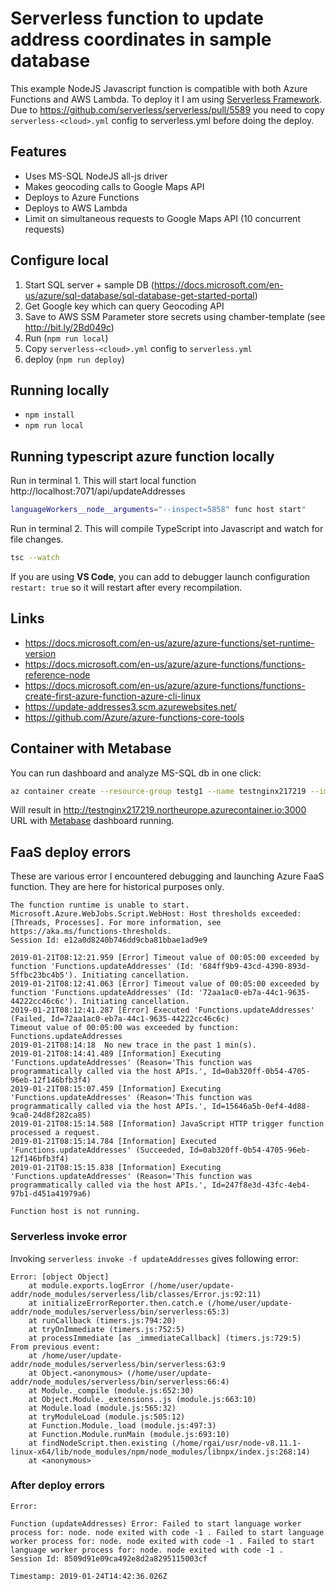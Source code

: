 # Serverless function to update address coordinates in sample database

This example NodeJS Javascript function is compatible with both Azure Functions and AWS Lambda.
To deploy it I am using [Serverless Framework](https://serverless.com).
Due to https://github.com/serverless/serverless/pull/5589 you need to copy `serverless-<cloud>.yml` config to serverless.yml before doing the deploy.

## Features

  * Uses MS-SQL NodeJS all-js driver
  * Makes geocoding calls to Google Maps API
  * Deploys to Azure Functions
  * Deploys to AWS Lambda
  * Limit on simultaneous requests to Google Maps API (10 concurrent requests)

## Configure local

1. Start SQL server + sample DB (https://docs.microsoft.com/en-us/azure/sql-database/sql-database-get-started-portal)
2. Get Google key which can query Geocoding API
3. Save to AWS SSM Parameter store secrets using chamber-template (see http://bit.ly/2Bd049c)
4. Run (`npm run local`)
5. Copy `serverless-<cloud>.yml` config to `serverless.yml`
5. deploy (`npm run deploy`)

## Running locally

  * `npm install`
  * `npm run local`

## Running typescript azure function locally

Run in terminal 1. This will start local function http://localhost:7071/api/updateAddresses

```bash
languageWorkers__node__arguments="--inspect=5858" func host start"
```

Run in terminal 2. This will compile TypeScript into Javascript and watch for file changes.

```bash
tsc --watch
```

If you are using **VS Code**, you can add to debugger launch configuration `restart: true` so it will restart after every recompilation.

## Links

  * https://docs.microsoft.com/en-us/azure/azure-functions/set-runtime-version
  * https://docs.microsoft.com/en-us/azure/azure-functions/functions-reference-node
  * https://docs.microsoft.com/en-us/azure/azure-functions/functions-create-first-azure-function-azure-cli-linux
  * https://update-addresses3.scm.azurewebsites.net/
  * https://github.com/Azure/azure-functions-core-tools

## Container with Metabase

You can run dashboard and analyze MS-SQL db in one click: 

```bash
az container create --resource-group testg1 --name testnginx217219 --image metabase/metabase --cpu 2 --memory 4 --dns-name-label testnginx217219 --ports 3000
```

Will result in http://testnginx217219.northeurope.azurecontainer.io:3000 URL with [Metabase](https://metabase.com) dashboard running.

## FaaS deploy errors

These are various error I encountered debugging and launching Azure FaaS function. They are here for historical purposes only.

```
The function runtime is unable to start. Microsoft.Azure.WebJobs.Script.WebHost: Host thresholds exceeded: [Threads, Processes]. For more information, see https://aka.ms/functions-thresholds.
Session Id: e12a0d8240b746dd9cba81bbae1ad9e9
```

```
2019-01-21T08:12:21.959 [Error] Timeout value of 00:05:00 exceeded by function 'Functions.updateAddresses' (Id: '684ff9b9-43cd-4390-893d-5ffbc23bc4b5'). Initiating cancellation.
2019-01-21T08:12:41.063 [Error] Timeout value of 00:05:00 exceeded by function 'Functions.updateAddresses' (Id: '72aa1ac0-eb7a-44c1-9635-44222cc46c6c'). Initiating cancellation.
2019-01-21T08:12:41.287 [Error] Executed 'Functions.updateAddresses' (Failed, Id=72aa1ac0-eb7a-44c1-9635-44222cc46c6c)
Timeout value of 00:05:00 was exceeded by function: Functions.updateAddresses
2019-01-21T08:14:18  No new trace in the past 1 min(s).
2019-01-21T08:14:41.489 [Information] Executing 'Functions.updateAddresses' (Reason='This function was programmatically called via the host APIs.', Id=0ab320ff-0b54-4705-96eb-12f146bfb3f4)
2019-01-21T08:15:07.459 [Information] Executing 'Functions.updateAddresses' (Reason='This function was programmatically called via the host APIs.', Id=15646a5b-0ef4-4d88-9ca0-24d8f282ca85)
2019-01-21T08:15:14.588 [Information] JavaScript HTTP trigger function processed a request.
2019-01-21T08:15:14.784 [Information] Executed 'Functions.updateAddresses' (Succeeded, Id=0ab320ff-0b54-4705-96eb-12f146bfb3f4)
2019-01-21T08:15:15.838 [Information] Executing 'Functions.updateAddresses' (Reason='This function was programmatically called via the host APIs.', Id=247f8e3d-43fc-4eb4-97b1-d451a41979a6)
```

```
Function host is not running.
```

### Serverless invoke error

Invoking `serverless invoke -f updateAddresses` gives following error:

```
Error: [object Object]
    at module.exports.logError (/home/user/update-addr/node_modules/serverless/lib/classes/Error.js:92:11)
    at initializeErrorReporter.then.catch.e (/home/user/update-addr/node_modules/serverless/bin/serverless:65:3)
    at runCallback (timers.js:794:20)
    at tryOnImmediate (timers.js:752:5)
    at processImmediate [as _immediateCallback] (timers.js:729:5)
From previous event:
    at /home/user/update-addr/node_modules/serverless/bin/serverless:63:9
    at Object.<anonymous> (/home/user/update-addr/node_modules/serverless/bin/serverless:66:4)
    at Module._compile (module.js:652:30)
    at Object.Module._extensions..js (module.js:663:10)
    at Module.load (module.js:565:32)
    at tryModuleLoad (module.js:505:12)
    at Function.Module._load (module.js:497:3)
    at Function.Module.runMain (module.js:693:10)
    at findNodeScript.then.existing (/home/rgai/usr/node-v8.11.1-linux-x64/lib/node_modules/npm/node_modules/libnpx/index.js:268:14)
    at <anonymous>
 ```

### After deploy errors

```
Error:

Function (updateAddresses) Error: Failed to start language worker process for: node. node exited with code -1 . Failed to start language worker process for: node. node exited with code -1 . Failed to start language worker process for: node. node exited with code -1 .
Session Id: 8509d91e09ca492e8d2a8295115003cf

Timestamp: 2019-01-24T14:42:36.026Z
```
